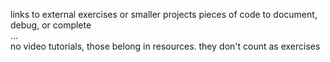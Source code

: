 links to external exercises or smaller projects
pieces of code to document, debug, or complete  
...  
no video tutorials, those belong in resources.  they don't count as exercises 